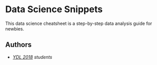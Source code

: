 # Data Science Snippets

This data science cheatsheet is a step-by-step data analysis guide for newbies.

## Authors

* *[YDL 2018](http://yessenovfoundation.org/o-fonde/programmyi/resursyi/razvitie-it-kompetentsiy/yessenov-data-lab/) students*
